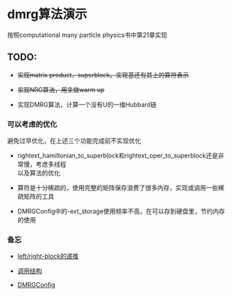 dmrg算法演示
======

按照computational many particle physics书中第21章实现

TODO:
------

+ ~~实现matrix product，superblock。实现基还有其上的算符表示~~

+ ~~实现NRG算法，用来做warm up~~

+ 实现DMRG算法，计算一个没有U的一维Hubbard链  

### 可以考虑的优化

避免过早优化，在上述三个功能完成前不实现优化

+ rightext_hamiltonian_to_superblock和rightext_oper_to_superblock还是非常慢，考虑多线程  
以及算法的优化

+ 算符是十分稀疏的，使用完整的矩阵保存浪费了很多内存，实现或调用一些稀疏矩阵的工具

+ DMRGConfig中的-ext_storage使用频率不高，在可以存到硬盘里，节约内存的使用

### 备忘

+ [left/right-block的递推](markdowns/left_right_block.md#block的递推)

+ [调用结构](markdowns/program_struct.md#调用结构)

+ [DMRGConfig](markdowns/program_struct.md#DMRGConfig)
